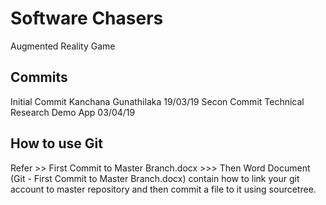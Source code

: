 # Software Chasers 
Augmented Reality Game

Commits 
----
Initial Commit  Kanchana Gunathilaka  19/03/19
Secon Commit   Technical Research Demo App 03/04/19

How to use Git 
----
Refer >> First Commit to Master Branch.docx >>>
Then Word Document (Git - First Commit to Master Branch.docx) contain how to link your git account to master repository and then commit a file to it using sourcetree.

